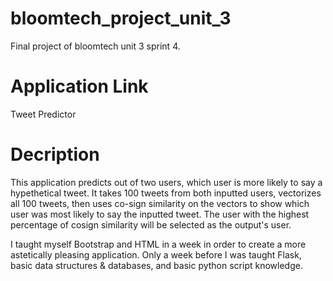 # bloomtech_project_unit_3
Final project of bloomtech unit 3 sprint 4.

# Application Link
Tweet Predictor

# Decription
This application predicts out of two users, which user is more likely to say a hypethetical tweet. It takes 100 tweets from both inputted users, vectorizes all 100 tweets, then uses co-sign similarity on the vectors to show which user was most likely to say the inputted tweet. The user with the highest percentage of cosign similarity will be selected as the output's user.

I taught myself Bootstrap and HTML in a week in order to create a more astetically pleasing application. Only a week before I was taught Flask, basic data structures & databases, and basic python script knowledge.
